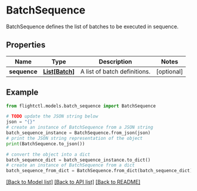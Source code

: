 # BatchSequence

BatchSequence defines the list of batches to be executed in sequence.

## Properties

Name | Type | Description | Notes
------------ | ------------- | ------------- | -------------
**sequence** | [**List[Batch]**](Batch.md) | A list of batch definitions. | [optional] 

## Example

```python
from flightctl.models.batch_sequence import BatchSequence

# TODO update the JSON string below
json = "{}"
# create an instance of BatchSequence from a JSON string
batch_sequence_instance = BatchSequence.from_json(json)
# print the JSON string representation of the object
print(BatchSequence.to_json())

# convert the object into a dict
batch_sequence_dict = batch_sequence_instance.to_dict()
# create an instance of BatchSequence from a dict
batch_sequence_from_dict = BatchSequence.from_dict(batch_sequence_dict)
```
[[Back to Model list]](../README.md#documentation-for-models) [[Back to API list]](../README.md#documentation-for-api-endpoints) [[Back to README]](../README.md)


